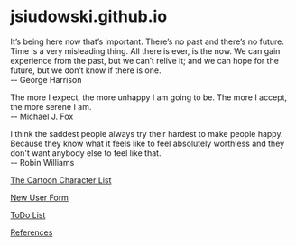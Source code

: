 # jsiudowski.github.io

It’s being here now that’s important. There’s no past and there’s no future. Time is a very misleading thing. All there is ever, is the now. We can gain experience from the past, but we can’t relive it; and we can hope for the future, but we don’t know if there is one.  
-- George Harrison

The more I expect, the more unhappy I am going to be. The more I accept, the more serene I am.  
-- Michael J. Fox

I think the saddest people always try their hardest to make people happy. Because they know what it feels like to feel absolutely worthless and they don't want anybody else to feel like that.  
-- Robin Williams

[The Cartoon Character List](cartoonsPage/cartoons.html)

[New User Form](newuser.html)

[ToDo List](Assignment3_JS/todo.html)

[References](references.html)
